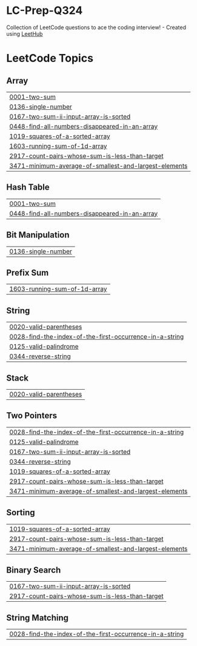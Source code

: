 # LC-Prep-Q324
Collection of LeetCode questions to ace the coding interview! - Created using [LeetHub](https://github.com/QasimWani/LeetHub)

<!---LeetCode Topics Start-->
# LeetCode Topics
## Array
|  |
| ------- |
| [0001-two-sum](https://github.com/meggraham08/LC-Prep-Q324/tree/master/0001-two-sum) |
| [0136-single-number](https://github.com/meggraham08/LC-Prep-Q324/tree/master/0136-single-number) |
| [0167-two-sum-ii-input-array-is-sorted](https://github.com/meggraham08/LC-Prep-Q324/tree/master/0167-two-sum-ii-input-array-is-sorted) |
| [0448-find-all-numbers-disappeared-in-an-array](https://github.com/meggraham08/LC-Prep-Q324/tree/master/0448-find-all-numbers-disappeared-in-an-array) |
| [1019-squares-of-a-sorted-array](https://github.com/meggraham08/LC-Prep-Q324/tree/master/1019-squares-of-a-sorted-array) |
| [1603-running-sum-of-1d-array](https://github.com/meggraham08/LC-Prep-Q324/tree/master/1603-running-sum-of-1d-array) |
| [2917-count-pairs-whose-sum-is-less-than-target](https://github.com/meggraham08/LC-Prep-Q324/tree/master/2917-count-pairs-whose-sum-is-less-than-target) |
| [3471-minimum-average-of-smallest-and-largest-elements](https://github.com/meggraham08/LC-Prep-Q324/tree/master/3471-minimum-average-of-smallest-and-largest-elements) |
## Hash Table
|  |
| ------- |
| [0001-two-sum](https://github.com/meggraham08/LC-Prep-Q324/tree/master/0001-two-sum) |
| [0448-find-all-numbers-disappeared-in-an-array](https://github.com/meggraham08/LC-Prep-Q324/tree/master/0448-find-all-numbers-disappeared-in-an-array) |
## Bit Manipulation
|  |
| ------- |
| [0136-single-number](https://github.com/meggraham08/LC-Prep-Q324/tree/master/0136-single-number) |
## Prefix Sum
|  |
| ------- |
| [1603-running-sum-of-1d-array](https://github.com/meggraham08/LC-Prep-Q324/tree/master/1603-running-sum-of-1d-array) |
## String
|  |
| ------- |
| [0020-valid-parentheses](https://github.com/meggraham08/LC-Prep-Q324/tree/master/0020-valid-parentheses) |
| [0028-find-the-index-of-the-first-occurrence-in-a-string](https://github.com/meggraham08/LC-Prep-Q324/tree/master/0028-find-the-index-of-the-first-occurrence-in-a-string) |
| [0125-valid-palindrome](https://github.com/meggraham08/LC-Prep-Q324/tree/master/0125-valid-palindrome) |
| [0344-reverse-string](https://github.com/meggraham08/LC-Prep-Q324/tree/master/0344-reverse-string) |
## Stack
|  |
| ------- |
| [0020-valid-parentheses](https://github.com/meggraham08/LC-Prep-Q324/tree/master/0020-valid-parentheses) |
## Two Pointers
|  |
| ------- |
| [0028-find-the-index-of-the-first-occurrence-in-a-string](https://github.com/meggraham08/LC-Prep-Q324/tree/master/0028-find-the-index-of-the-first-occurrence-in-a-string) |
| [0125-valid-palindrome](https://github.com/meggraham08/LC-Prep-Q324/tree/master/0125-valid-palindrome) |
| [0167-two-sum-ii-input-array-is-sorted](https://github.com/meggraham08/LC-Prep-Q324/tree/master/0167-two-sum-ii-input-array-is-sorted) |
| [0344-reverse-string](https://github.com/meggraham08/LC-Prep-Q324/tree/master/0344-reverse-string) |
| [1019-squares-of-a-sorted-array](https://github.com/meggraham08/LC-Prep-Q324/tree/master/1019-squares-of-a-sorted-array) |
| [2917-count-pairs-whose-sum-is-less-than-target](https://github.com/meggraham08/LC-Prep-Q324/tree/master/2917-count-pairs-whose-sum-is-less-than-target) |
| [3471-minimum-average-of-smallest-and-largest-elements](https://github.com/meggraham08/LC-Prep-Q324/tree/master/3471-minimum-average-of-smallest-and-largest-elements) |
## Sorting
|  |
| ------- |
| [1019-squares-of-a-sorted-array](https://github.com/meggraham08/LC-Prep-Q324/tree/master/1019-squares-of-a-sorted-array) |
| [2917-count-pairs-whose-sum-is-less-than-target](https://github.com/meggraham08/LC-Prep-Q324/tree/master/2917-count-pairs-whose-sum-is-less-than-target) |
| [3471-minimum-average-of-smallest-and-largest-elements](https://github.com/meggraham08/LC-Prep-Q324/tree/master/3471-minimum-average-of-smallest-and-largest-elements) |
## Binary Search
|  |
| ------- |
| [0167-two-sum-ii-input-array-is-sorted](https://github.com/meggraham08/LC-Prep-Q324/tree/master/0167-two-sum-ii-input-array-is-sorted) |
| [2917-count-pairs-whose-sum-is-less-than-target](https://github.com/meggraham08/LC-Prep-Q324/tree/master/2917-count-pairs-whose-sum-is-less-than-target) |
## String Matching
|  |
| ------- |
| [0028-find-the-index-of-the-first-occurrence-in-a-string](https://github.com/meggraham08/LC-Prep-Q324/tree/master/0028-find-the-index-of-the-first-occurrence-in-a-string) |
<!---LeetCode Topics End-->